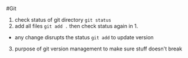 #Git
1. check status of git directory `git status`
2. add all files `git add .` then check status again in 1.
  - any change disrupts the status `git add` to update version
3. purpose of git version management to make sure stuff doesn't break
